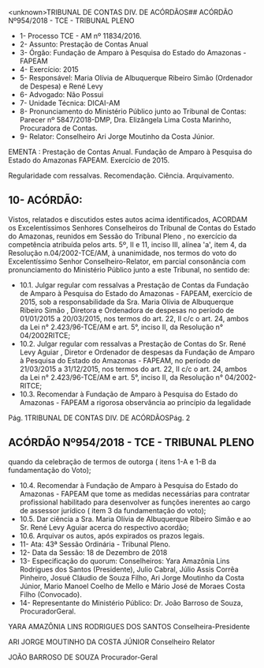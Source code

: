&lt;unknown&gt;TRIBUNAL DE CONTAS DIV. DE ACÓRDÃOS## ACÓRDÃO Nº954/2018 - TCE - TRIBUNAL PLENO

- 1- Processo TCE - AM nº 11834/2016.
- 2- Assunto: Prestação de Contas Anual
- 3- Órgão: Fundação de Amparo à Pesquisa do Estado do Amazonas - FAPEAM
- 4- Exercício: 2015
- 5- Responsável: Maria Olívia de Albuquerque Ribeiro Simão (Ordenador de Despesa) e René Levy
- 6- Advogado: Não Possui
- 7- Unidade Técnica: DICAI-AM
- 8- Pronunciamento  do  Ministério  Público  junto  ao  Tribunal  de  Contas: Parecer  nº 5847/2018-DMP, Dra. Elizângela Lima Costa Marinho, Procuradora de Contas.
- 9- Relator: Conselheiro Ari Jorge Moutinho da Costa Júnior.

EMENTA : Prestação de Contas Anual. Fundação de Amparo  à  Pesquisa  do  Estado  do  Amazonas  FAPEAM. Exercício de 2015.

Regularidade com ressalvas. Recomendação. Ciência. Arquivamento.

## 10-  ACÓRDÃO:

Vistos, relatados e discutidos estes autos acima identificados, ACORDAM os Excelentíssimos Senhores Conselheiros do Tribunal de Contas do Estado do Amazonas, reunidos em Sessão do Tribunal Pleno , no exercício da competência atribuída pelos arts. 5º, II e 11, inciso III, alínea 'a', item 4, da Resolução n.04/2002-TCE/AM, à unanimidade, nos termos do voto do Excelentíssimo Senhor Conselheiro-Relator, em parcial consonância com pronunciamento do Ministério Público junto a este Tribunal, no sentido de:

- 10.1. Julgar regular com ressalvas a Prestação de Contas da Fundação de Amparo à Pesquisa do Estado do Amazonas - FAPEAM, exercício de 2015,  sob  a  responsabilidade  da Sra.  Maria  Olívia  de  Albuquerque Ribeiro  Simão ,  Diretora  e  Ordenadora  de  despesas  no  período  de 01/01/2015 a 20/03/2015, nos termos do art. 22, II c/c o art. 24, ambos da Lei n° 2.423/96-TCE/AM e art. 5°, inciso II, da Resolução n° 04/2002RITCE;
- 10.2. Julgar regular com ressalvas a Prestação de Contas do Sr. René Levy Aguiar ,  Diretor  e  Ordenador  de  despesas da Fundação de Amparo à Pesquisa do Estado do Amazonas - FAPEAM, no período de 21/03/2015 a 31/12/2015, nos termos do art. 22, II c/c o art. 24, ambos da Lei n° 2.423/96-TCE/AM e art. 5°, inciso II, da Resolução n° 04/2002-RITCE;
- 10.3. Recomendar à Fundação  de  Amparo  à  Pesquisa  do  Estado  do Amazonas - FAPEAM a rigorosa observância ao princípio da legalidade

Pág. 1TRIBUNAL DE CONTAS DIV. DE ACÓRDÃOSPág. 2

## ACÓRDÃO Nº954/2018 - TCE - TRIBUNAL PLENO

quando  da  celebração  de  termos  de  outorga  ( itens  1-A  e  1-B da fundamentação do Voto);

- 10.4. Recomendar à Fundação  de  Amparo  à  Pesquisa  do  Estado  do Amazonas - FAPEAM que tome as medidas necessárias para contratar profissional habilitado para desenvolver as funções inerentes ao cargo de assessor jurídico ( item 3 da fundamentação do voto);
- 10.5. Dar ciência a Sra. Maria Olívia de Albuquerque Ribeiro Simão e ao Sr. René Levy Aguiar acerca do respectivo acordão;
- 10.6. Arquivar os autos, após expirados os prazos legais.
- 11-  Ata: 43ª Sessão Ordinária - Tribunal Pleno.
- 12-  Data da Sessão: 18 de Dezembro de 2018
- 13-  Especificação do quorum: Conselheiros: Yara Amazônia Lins Rodrigues dos Santos (Presidente), Julio Cabral, Júlio Assis Corrêa Pinheiro, Josué Cláudio de Souza Filho, Ari Jorge Moutinho da Costa Júnior, Mario Manoel Coelho de Mello e Mário José de Moraes Costa Filho (Convocado).
- 14-  Representante do Ministério Público: Dr. João Barroso de Souza, ProcuradorGeral.

YARA AMAZÔNIA LINS RODRIGUES DOS SANTOS Conselheira-Presidente

ARI JORGE MOUTINHO DA COSTA JÚNIOR Conselheiro Relator

JOÃO BARROSO DE SOUZA Procurador-Geral